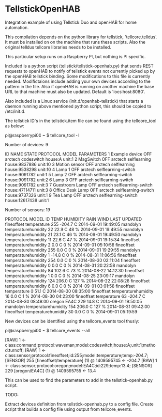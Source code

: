 TellstickOpenHAB
================

Integration example of using Tellstick Duo and openHAB for home automation.

This compilation depends on the python library for tellstick, 'tellcore.telldus'. It must be installed on on the machine that runs these scripts. Also the original telldus tellcore libraries needs to be installed.

This particular setup runs on a Raspberry PI, but nothing is PI specific.

Included is a python script (tellstick/tellstick-openhab.py) that sends REST requests to openHAB to notify of tellstick events not currently picked up by the openHAB tellstick binding. 
Some modifications to this file is currently needed. Modifictaions include adding your own devices according to the pattern in the file. Also if openHAB is running on another machine the base URL to that machine must also be updated. Default is 'locslhost:8080'.


Also included is a Linux service (init.d/openhab-tellstick) that starts a daemon running above mentioned python script, this should be copied to /etc/init.d.


The tellstick ID's in the tellstick.item file can be found using the tellcore_tool as below:

pi@raspberrypi00 ~ $ tellcore_tool -l

Number of devices: 9

ID    NAME            STATE      PROTOCOL   MODEL                PARAMETERS
1     Example device  OFF        arctech    codeswitch           house:A unit:1 
2     MagSwitch       OFF        arctech    selflearning         house:9837886 unit:10 
3     Motion sensor   OFF        arctech    selflearning         house:9538298 unit:10 
4     Lamp 1          OFF        arctech    selflearning-switch  house:9091782 unit:1 
5     Lamp 2          OFF        arctech    selflearning-switch  house:9091782 unit:2 
6     Lamp 3          OFF        arctech    selflearning-switch  house:9091782 unit:3 
7     Guestroom Lamp  OFF        arctech    selflearning-switch  house:47114711 unit:3 
8     Office Desk Lamp OFF        arctech    selflearning-switch  house:9737326 unit:1 
9     Tea Lamp        OFF        arctech    selflearning-switch  house:12617438 unit:1 

Number of sensors: 19

PROTOCOL        MODEL           ID    TEMP     HUMIDITY RAIN               WIND                 LAST UPDATED
fineoffset      temperature     255   -204.7 C                                                  2014-09-01 19:49:05
mandolyn        temperaturehumidity 22    22.9 C   48 %                                             2014-09-01 19:49:55
mandolyn        temperaturehumidity 21    23.1 C   46 %                                             2014-09-01 19:49:50
mandolyn        temperaturehumidity 11    22.6 C   47 %                                             2014-09-01 19:15:34
fineoffset      temperaturehumidity 2     0.0 C    0 %                                              2014-09-01 05:10:58
fineoffset      temperaturehumidity 255   0.0 C    0 %                                              2014-09-01 19:29:55
mandolyn        temperaturehumidity 1     -14.8 C  0 %                                              2014-08-31 11:06:56
fineoffset      temperaturehumidity 254   0.0 C    0 %                                              2014-08-30 02:11:04
fineoffset      temperaturehumidity 0     0.0 C    0 %                                              2014-08-31 20:22:58
mandolyn        temperaturehumidity 84    102.6 C  73 %                                             2014-08-22 14:12:30
fineoffset      temperaturehumidity 1     0.0 C    0 %                                              2014-08-25 23:09:17
mandolyn        temperaturehumidity 124   206.0 C  127 %                                            2014-08-22 22:08:28
fineoffset      temperaturehumidity 6     0.0 C    0 %                                              2014-09-01 03:01:58
fineoffset      temperature     0     51.1 C                                                    2014-08-30 08:35:00
fineoffset      temperaturehumidity 16    0.0 C    1 %                                              2014-08-30 04:23:00
fineoffset      temperature     63    -204.7 C                                                  2014-08-30 08:49:00
oregon          EA4C            229   14.8 C                                                    2014-09-01 19:50:05
mandolyn        temperaturehumidity 154   206.0 C  127 %                                            2014-08-31 09:42:00
fineoffset      temperaturehumidity 30    0.0 C    0 %                                              2014-09-01 05:19:59


New devices can be identified using the tellcore_events tool thusly:

pi@raspberrypi00 ~ $ tellcore_events --all

[RAW] 1 <- class:command;protocol:waveman;model:codeswitch;house:A;unit:1;method:turnoff;
[RAW] 1 <- class:sensor;protocol:fineoffset;id:255;model:temperature;temp:-204.7;
[SENSOR] 255 [fineoffset/temperature] (1) @ 1409595745 <- -204.7
[RAW] 1 <- class:sensor;protocol:oregon;model:EA4C;id:229;temp:13.4;
[SENSOR] 229 [oregon/EA4C] (1) @ 1409595755 <- 13.4

This can be used to find the parameters to add in the tellstick-openhab.py script.


TODO:

Extract devices definition from tellstick-openhab.py to a config file. 
Create script that builds a config file using output from tellcore_events.


